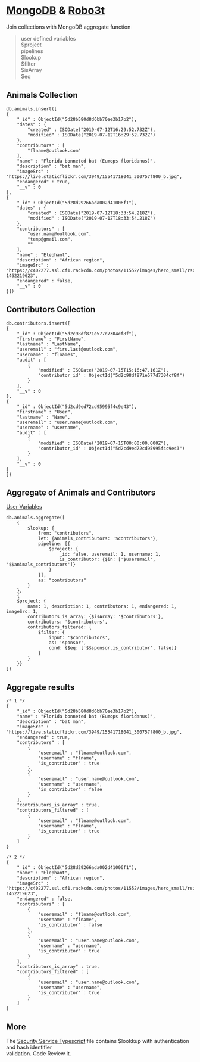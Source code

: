 # [MongoDB](https://docs.mongodb.com/manual/reference/operator/aggregation/lookup/index.html) & [Robo3t](https://www.robomongo.org/)
Join collections with MongoDB aggregate function  
  
> user defined variables  
> \$project  
> pipelines  
> \$lookup  
> \$filter  
> \$isArray  
> \$eq  
  
  
## Animals Collection
``` 
db.animals.insert([
{
    "_id" : ObjectId("5d28b580d8d6bb70ee3b17b2"),
    "dates" : {
        "created" : ISODate("2019-07-12T16:29:52.732Z"),
        "modified" : ISODate("2019-07-12T16:29:52.732Z")
    },
    "contributors" : [ 
        "flname@outlook.com"
    ],
    "name" : "Florida bonneted bat (Eumops floridanus)",
    "description" : "bat man",
    "imageSrc" : "https://live.staticflickr.com/3949/15541718041_300757f800_b.jpg",
    "endangered" : true,
    "__v" : 0
},
{
    "_id" : ObjectId("5d28d29266ada002d41006f1"),
    "dates" : {
        "created" : ISODate("2019-07-12T18:33:54.218Z"),
        "modified" : ISODate("2019-07-12T18:33:54.218Z")
    },
    "contributors" : [ 
        "user.name@outlook.com", 
        "temp@gmail.com", 
        ""
    ],
    "name" : "Elephant",
    "description" : "African region",
    "imageSrc" : "https://c402277.ssl.cf1.rackcdn.com/photos/11552/images/hero_small/rsz_namibia_will_burrard_lucas_wwf_us_1.jpg?1462219623",
    "endangered" : false,
    "__v" : 0
}])
```
  
## Contributors Collection
``` 
db.contributors.insert([
{
    "_id" : ObjectId("5d2c98df871e577d7304cf8f"),
    "firstname" : "FirstName",
    "lastname" : "LastName",
    "useremail" : "firs.last@outlook.com",
    "username" : "flnames",
    "audit" : [ 
        {
            "modified" : ISODate("2019-07-15T15:16:47.161Z"),
            "contributor_id" : ObjectId("5d2c98df871e577d7304cf8f")
        }
    ],
    "__v" : 0
},
{
    "_id" : ObjectId("5d2cd9ed72cd95995f4c9e43"),
    "firstname" : "User",
    "lastname" : "Name",
    "useremail" : "user.name@outlook.com",
    "username" : "username",
    "audit" : [ 
        {
            "modified" : ISODate("2019-07-15T00:00:00.000Z"),
            "contributor_id" : ObjectId("5d2cd9ed72cd95995f4c9e43")
        }
    ],
    "__v" : 0
}   
])
```
  
  ## Aggregate of Animals and Contributors 
[User Variables](https://docs.mongodb.com/manual/reference/aggregation-variables/index.html)
``` 
db.animals.aggregate([
    {
        $lookup: {
            from: "contributors",
            let: {animals_contributors: '$contributors'},
            pipeline: [{
                $project: {
                    _id: false, useremail: 1, username: 1, 
                    is_contributor: {$in: ['$useremail', '$$animals_contributors']}
                }            
            }],
            as: "contributors"
        }        
    },
    {
    $project: {
        name: 1, description: 1, contributors: 1, endangered: 1, imageSrc: 1,
        contributors_is_array: {$isArray: '$contributors'},
        contributors: '$contributors',
        contributors_filtered: {
            $filter: {
                input: '$contributors',
                as: 'sponsor',
                cond: {$eq: ['$$sponsor.is_contributor', false]}
            }
        }
    }}
])
```
  
## Aggregate results  
```
/* 1 */
{
    "_id" : ObjectId("5d28b580d8d6bb70ee3b17b2"),
    "name" : "Florida bonneted bat (Eumops floridanus)",
    "description" : "bat man",
    "imageSrc" : "https://live.staticflickr.com/3949/15541718041_300757f800_b.jpg",
    "endangered" : true,
    "contributors" : [ 
        {
            "useremail" : "flname@outlook.com",
            "username" : "flname",
            "is_contributor" : true
        }, 
        {
            "useremail" : "user.name@outlook.com",
            "username" : "username",
            "is_contributor" : false
        }
    ],
    "contributors_is_array" : true,
    "contributors_filtered" : [
        {
            "useremail" : "flname@outlook.com",
            "username" : "flname",
            "is_contributor" : true
        }
    ]
}

/* 2 */
{
    "_id" : ObjectId("5d28d29266ada002d41006f1"),
    "name" : "Elephant",
    "description" : "African region",
    "imageSrc" : "https://c402277.ssl.cf1.rackcdn.com/photos/11552/images/hero_small/rsz_namibia_will_burrard_lucas_wwf_us_1.jpg?1462219623",
    "endangered" : false,
    "contributors" : [ 
        {
            "useremail" : "flname@outlook.com",
            "username" : "flname",
            "is_contributor" : false
        }, 
        {
            "useremail" : "user.name@outlook.com",
            "username" : "username",
            "is_contributor" : true
        }
    ],
    "contributors_is_array" : true,
    "contributors_filtered" : [ 
        {
            "useremail" : "user.name@outlook.com",
            "username" : "username",
            "is_contributor" : true
        }
    ]
}
```

## More
The [Security Service Typescript](https://github.com/kscott5/RescueShelter/blob/master/src/services/securityservice.ts) file contains $lookkup with authentication and hash identifier  
validation. Code Review it. 